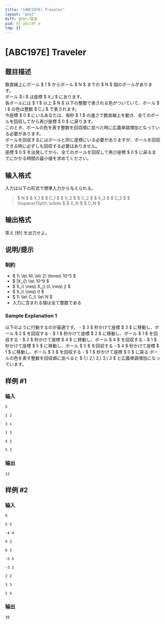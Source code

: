 ```yaml
---
title: "[ABC197E] Traveler"
layout: "post"
diff: 普及+/提高
pid: AT_abc197_e
tag: []
---
```


# [ABC197E] Traveler

## 题目描述

[problemUrl]: https://atcoder.jp/contests/abc197/tasks/abc197_e

数直線上にボール $ 1 $ からボール $ N $ までの $ N $ 個のボールがあります。  
 ボール $ i $ は座標 $ X_i $ にあります。  
 各ボールには $ 1 $ 以上 $ N $ 以下の整数で表される色がついていて、ボール $ i $ の色は整数 $ C_i $ で表されます。  
 今座標 $ 0 $ にいるあなたは、毎秒 $ 1 $ の速さで数直線上を動き、全てのボールを回収してから再び座標 $ 0 $ に戻ります。  
 このとき、ボールの色を表す整数を回収順に並べた時に広義単調増加となっている必要があります。  
 ボールを回収するにはボールと同じ座標にいる必要がありますが、ボールを回収できる時に必ずしも回収する必要はありません。  
 座標 $ 0 $ を出発してから、全てのボールを回収して再び座標 $ 0 $ に戻るまでにかかる時間の最小値を求めてください。

## 输入格式

入力は以下の形式で標準入力から与えられる。

> $ N $ $ X_1 $ $ C_1 $ $ X_2 $ $ C_2 $ $ X_3 $ $ C_3 $ $ \hspace{15pt}\ \vdots $ $ X_N $ $ C_N $

## 输出格式

答え \[秒\] を出力せよ。

## 说明/提示

### 制約

- $ 1\ \le\ N\ \le\ 2\ \times\ 10^5 $
- $ |X_i|\ \le\ 10^9 $
- $ X_i\ \neq\ X_j\ (i\ \neq\ j) $
- $ X_i\ \neq\ 0 $
- $ 1\ \le\ C_i\ \le\ N $
- 入力に含まれる値は全て整数である

### Sample Explanation 1

以下のように行動するのが最適です。 - $ 3 $ 秒かけて座標 $ 3 $ に移動し、ボール $ 2 $ を回収する - $ 1 $ 秒かけて座標 $ 2 $ に移動し、ボール $ 1 $ を回収する - $ 2 $ 秒かけて座標 $ 4 $ に移動し、ボール $ 4 $ を回収する - $ 1 $ 秒かけて座標 $ 5 $ に移動し、ボール $ 5 $ を回収する - $ 4 $ 秒かけて座標 $ 1 $ に移動し、ボール $ 3 $ を回収する - $ 1 $ 秒かけて座標 $ 0 $ に戻る ボールの色を表す整数を回収順に並べると $ 1,\ 2,\ 2,\ 3,\ 3 $ と広義単調増加になっています。

## 样例 #1

### 输入

```
5
2 2
3 1
1 3
4 2
5 3
```

### 输出

```
12
```

## 样例 #2

### 输入

```
9
5 5
-4 4
4 3
6 3
-5 5
-3 2
2 2
3 3
1 4
```

### 输出

```
38
```

